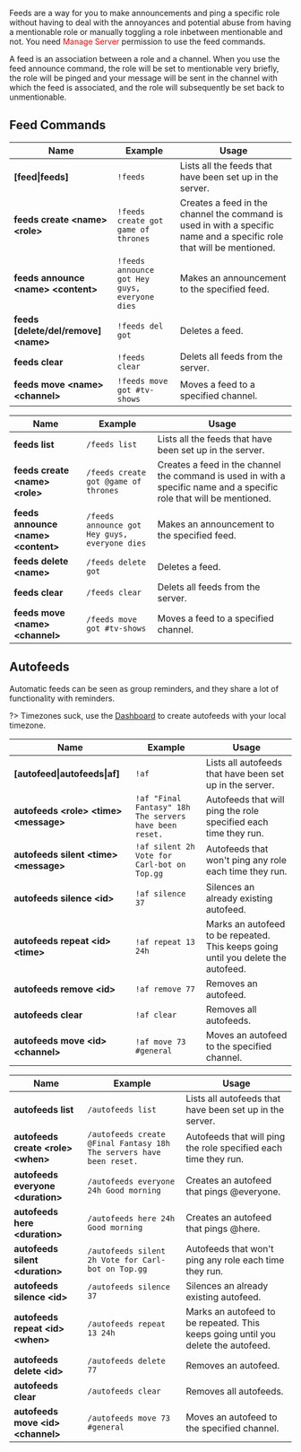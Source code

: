 Feeds are a way for you to make announcements and ping a specific role without having to deal with the annoyances and potential abuse from having a mentionable role or manually toggling a role inbetween mentionable and not. You need <span style="color: red;">Manage Server</span> permission to use the feed commands.

A feed is an association between a role and a channel. When you use the feed announce command, the role will be set to mentionable very briefly, the role will be pinged and your message will be sent in the channel with which the feed is associated, and the role will subsequently be set back to unmentionable.

## Feed Commands

<!-- tabs:start -->

<!-- tab:Prefix Commands -->
| Name              | Example           | Usage                                                                         |
| ----------------- | ----------------- | ----------------------------------------------------------------------------- |
| **[feed\|feeds]** | `!feeds`          | Lists all the feeds that have been set up in the server.                      |
| **feeds create \<name> \<role>** | `!feeds create got game of thrones` | Creates a feed in the channel the command is used in with a specific name and a specific role that will be mentioned. |
| **feeds announce \<name> \<content>** | `!feeds announce got Hey guys, everyone dies` | Makes an announcement to the specified feed. |
| **feeds [delete/del/remove] \<name>** | `!feeds del got` | Deletes a feed.                                            |
| **feeds clear**   | `!feeds clear`    | Delets all feeds from the server.                                             |
| **feeds move \<name> \<channel>** | `!feeds move got #tv-shows` | Moves a feed to a specified channel.                |

<!-- tab:Slash Commands -->
| Name              | Example           | Usage                                                                         |
| ----------------- | ----------------- | ----------------------------------------------------------------------------- |
| **feeds list**    | `/feeds list`     | Lists all the feeds that have been set up in the server.                      |
| **feeds create \<name> \<role>** | `/feeds create got @game of thrones` | Creates a feed in the channel the command is used in with a specific name and a specific role that will be mentioned. |
| **feeds announce \<name> \<content>** | `/feeds announce got Hey guys, everyone dies` | Makes an announcement to the specified feed. |
| **feeds delete \<name>** | `/feeds delete got` | Deletes a feed.                                                      |
| **feeds clear**   | `/feeds clear`    | Delets all feeds from the server.                                             |
| **feeds move \<name> \<channel>** | `/feeds move got #tv-shows` | Moves a feed to a specified channel.                |

<!-- tabs:end -->


## Autofeeds

Automatic feeds can be seen as group reminders, and they share a lot of functionality with reminders.

?> Timezones suck, use the [Dashboard](https://carl.gg) to create autofeeds with your local timezone.

<!-- tabs:start -->

<!-- tab:Prefix Commands -->
| Name              | Example           | Usage                                                                         |
| ----------------- | ----------------- | ----------------------------------------------------------------------------- |
| **[autofeed\|autofeeds\|af]** | `!af` | Lists all autofeeds that have been set up in the server.                      |
| **autofeeds \<role> \<time> \<message>** | `!af "Final Fantasy" 18h The servers have been reset.` | Autofeeds that will ping the role specified each time they run. |
| **autofeeds silent \<time> \<message>** | `!af silent 2h Vote for Carl-bot on Top.gg` | Autofeeds that won't ping any role each time they run. |
| **autofeeds silence \<id>** | `!af silence 37` | Silences an already existing autofeed.                               |
| **autofeeds repeat \<id> \<time>** | `!af repeat 13 24h` | Marks an autofeed to be repeated. This keeps going until you delete the autofeed. |
| **autofeeds remove \<id>** | `!af remove 77` | Removes an autofeed.                                                   |
| **autofeeds clear** | `!af clear`     | Removes all autofeeds.                                                        |
| **autofeeds move \<id> \<channel>** | `!af move 73 #general` | Moves an autofeed to the specified channel.            |

<!-- tab:Slash Commands -->
| Name              | Example           | Usage                                                                         |
| ----------------- | ----------------- | ----------------------------------------------------------------------------- |
| **autofeeds list**| `/autofeeds list` | Lists all autofeeds that have been set up in the server.                      |
| **autofeeds create \<role> \<when>** | `/autofeeds create @Final Fantasy 18h The servers have been reset.` | Autofeeds that will ping the role specified each time they run. |\
| **autofeeds everyone \<duration>** | `/autofeeds everyone 24h Good morning` | Creates an autofeed that pings @everyone. |
| **autofeeds here \<duration>** | `/autofeeds here 24h Good morning` | Creates an autofeed that pings @here.           |
| **autofeeds silent \<duration>** | `/autofeeds silent 2h Vote for Carl-bot on Top.gg` | Autofeeds that won't ping any role each time they run. |
| **autofeeds silence \<id>** | `/autofeeds silence 37` | Silences an already existing autofeed.                        |
| **autofeeds repeat \<id> \<when>** | `/autofeeds repeat 13 24h` | Marks an autofeed to be repeated. This keeps going until you delete the autofeed. |
| **autofeeds delete \<id>** | `/autofeeds delete 77` | Removes an autofeed.                                            |
| **autofeeds clear** | `/autofeeds clear` | Removes all autofeeds.                                                     |
| **autofeeds move \<id> \<channel>** | `/autofeeds move 73 #general` | Moves an autofeed to the specified channel.     |

<!-- tabs:end -->
